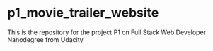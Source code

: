 # p1_movie_trailer_website
This is the repository for the project P1 on Full Stack Web Developer Nanodegree from Udacity
